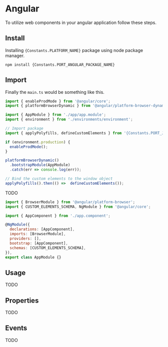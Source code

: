 # Angular

To utilize web components in your angular application follow these steps.

## Install

Installing `{Constants.PLATFORM_NAME}` package using node package manager.

```shell
npm install {Constants.PORT_ANGULAR_PACKAGE_NAME}
```

## Import

Finally the  `main.ts` would be something like this.

```js
import { enableProdMode } from '@angular/core';
import { platformBrowserDynamic } from '@angular/platform-browser-dynamic';

import { AppModule } from './app/app.module';
import { environment } from './environments/environment';

// Import package
import { applyPolyfills, defineCustomElements } from '{Constants.PORT_JAVASCRIPT_PACKAGE_LOADER}';

if (environment.production) {
  enableProdMode();
}

platformBrowserDynamic()
  .bootstrapModule(AppModule)
  .catch(err => console.log(err));

// Bind the custom elements to the window object
applyPolyfills().then(() =>  defineCustomElements());
```

TODO

```js
import { BrowserModule } from '@angular/platform-browser';
import { CUSTOM_ELEMENTS_SCHEMA, NgModule } from '@angular/core';

import { AppComponent } from './app.component';

@NgModule({
  declarations: [AppComponent],
  imports: [BrowserModule],
  providers: [],
  bootstrap: [AppComponent],
  schemas: [CUSTOM_ELEMENTS_SCHEMA],
}),
export class AppModule {}
```

## Usage

TODO

## Properties

TODO

## Events

TODO